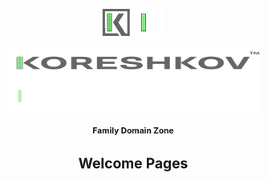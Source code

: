 <div align="center">
<p>
    <img src="documentation/assets/img/KoreshkovSign_lightBG.svg#gh-light-mode-only" alt="light bg logo sign" width="64">
    <img src="documentation/assets/img/KoreshkovSign_darkBG.svg#gh-dark-mode-only" alt="dark bg logo sign" width="64">
</p>
<p>
    <img src="documentation/assets/img/KoreshkovText_lightBG.svg#gh-light-mode-only" alt="light bg logo text" width="512" height="64">
    <img src="documentation/assets/img/KoreshkovText_darkBG.svg#gh-dark-mode-only" alt="dark bg logo text" width="512" height="64">
</p>

<h3>Family Domain Zone</h3>
<h1>Welcome Pages</h1>

</div>